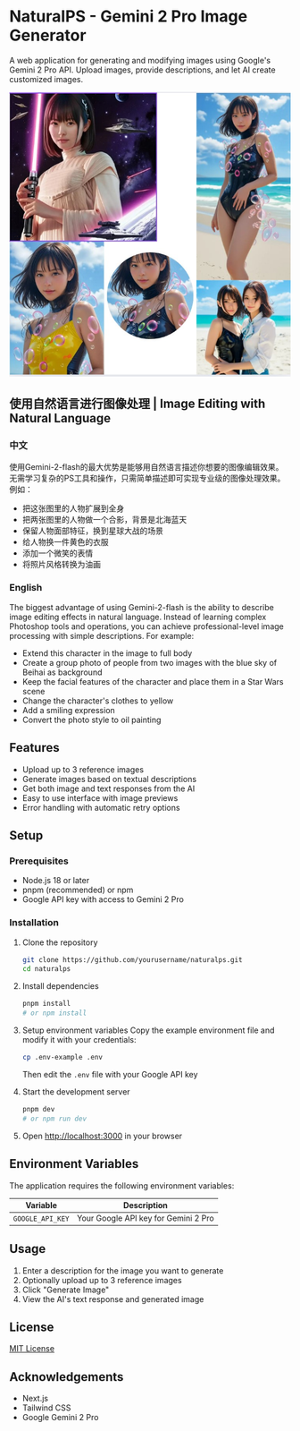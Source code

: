 # NaturalPS - Gemini 2 Pro Image Generator

A web application for generating and modifying images using Google's Gemini 2 Pro API. Upload images, provide descriptions, and let AI create customized images.

![Effect Examples](/public/example/effect.jpg)

## 使用自然语言进行图像处理 | Image Editing with Natural Language

### 中文
使用Gemini-2-flash的最大优势是能够用自然语言描述你想要的图像编辑效果。无需学习复杂的PS工具和操作，只需简单描述即可实现专业级的图像处理效果。例如：

- 把这张图里的人物扩展到全身
- 把两张图里的人物做一个合影，背景是北海蓝天
- 保留人物面部特征，换到星球大战的场景
- 给人物换一件黄色的衣服
- 添加一个微笑的表情
- 将照片风格转换为油画

### English
The biggest advantage of using Gemini-2-flash is the ability to describe image editing effects in natural language. Instead of learning complex Photoshop tools and operations, you can achieve professional-level image processing with simple descriptions. For example:

- Extend this character in the image to full body
- Create a group photo of people from two images with the blue sky of Beihai as background
- Keep the facial features of the character and place them in a Star Wars scene
- Change the character's clothes to yellow
- Add a smiling expression
- Convert the photo style to oil painting

## Features

- Upload up to 3 reference images
- Generate images based on textual descriptions
- Get both image and text responses from the AI
- Easy to use interface with image previews
- Error handling with automatic retry options

## Setup

### Prerequisites

- Node.js 18 or later
- pnpm (recommended) or npm
- Google API key with access to Gemini 2 Pro

### Installation

1. Clone the repository
   ```bash
   git clone https://github.com/yourusername/naturalps.git
   cd naturalps
   ```

2. Install dependencies
   ```bash
   pnpm install
   # or npm install
   ```

3. Setup environment variables
   Copy the example environment file and modify it with your credentials:
   ```bash
   cp .env-example .env
   ```
   Then edit the `.env` file with your Google API key

4. Start the development server
   ```bash
   pnpm dev
   # or npm run dev
   ```

5. Open [http://localhost:3000](http://localhost:3000) in your browser

## Environment Variables

The application requires the following environment variables:

| Variable | Description |
| --- | --- |
| `GOOGLE_API_KEY` | Your Google API key for Gemini 2 Pro |

## Usage

1. Enter a description for the image you want to generate
2. Optionally upload up to 3 reference images
3. Click "Generate Image"
4. View the AI's text response and generated image

## License

[MIT License](LICENSE)

## Acknowledgements

- Next.js
- Tailwind CSS
- Google Gemini 2 Pro

